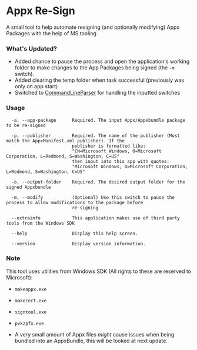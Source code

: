 # Appx Re-SignA small tool to help automate resigning (and optionally modifying) Appx Packages with the help of MS tooling### What's Updated?- Added chance to pause the process and open the application's working folder to make changes to the App Packages being signed (the `-m` switch).- Added clearing the temp folder when task successful (previously was only on app start)- Switched to [CommandLineParser](https://github.com/commandlineparser/commandline) for handling the inputted switches### Usage```  -a, --app-package      Required. The input Appx/Appxbundle package to be re-signed  -p, --publisher        Required. The name of the publisher (Must match the AppxManifest.xml publisher). If the                         publisher is formatted like:                         "CN=Microsoft Windows, O=Microsoft Corporation, L=Redmond, S=Washington, C=US"                         then input into this app with quotes:                         "Microsoft Windows, O=Microsoft Corporation, L=Redmond, S=Washington, C=US"  -o, --output-folder    Required. The desired output folder for the signed Appxbundle  -m, --modify           (Optional) Use this switch to pause the process to allow modifications to the package before                         re-signing  --extrainfo            This application makes use of third party tools from the Windows SDK  --help                 Display this help screen.  --version              Display version information.```### NoteThis tool uses utilities from Windows SDK (All rights to these are reserved to Microsoft):- `makeappx.exe`- `makecert.exe`- `signtool.exe`- `pvk2pfx.exe`- A very small amount of Appx files *might* cause issues when being bundled into an AppxBundle, this will be looked at next update.